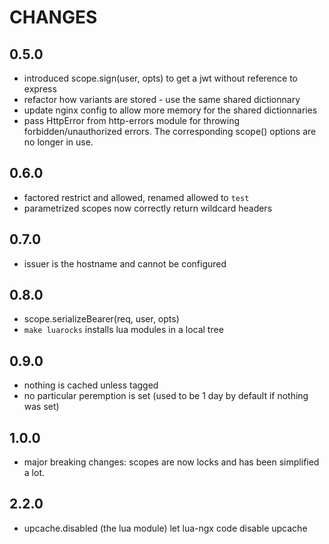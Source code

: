 CHANGES
=======

0.5.0
-----

- introduced scope.sign(user, opts) to get a jwt without reference to express
- refactor how variants are stored - use the same shared dictionnary
- update nginx config to allow more memory for the shared dictionnaries
- pass HttpError from http-errors module for throwing forbidden/unauthorized errors.
  The corresponding scope() options are no longer in use.

0.6.0
-----

- factored restrict and allowed, renamed allowed to `test`
- parametrized scopes now correctly return wildcard headers

0.7.0
-----

- issuer is the hostname and cannot be configured

0.8.0
-----

- scope.serializeBearer(req, user, opts)
- `make luarocks` installs lua modules in a local tree

0.9.0
-----

- nothing is cached unless tagged
- no particular peremption is set (used to be 1 day by default if nothing was set)

1.0.0
-----

- major breaking changes: scopes are now locks and has been simplified a lot.

2.2.0
-----

- upcache.disabled (the lua module) let lua-ngx code disable upcache
